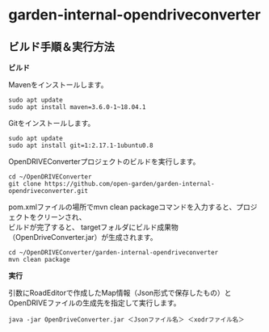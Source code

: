 # garden-internal-opendriveconverter

## ビルド手順＆実行方法

**ビルド**  

Mavenをインストールします。

    sudo apt update
    sudo apt install maven=3.6.0-1~18.04.1

Gitをインストールします。

    sudo apt update 
    sudo apt install git=1:2.17.1-1ubuntu0.8

OpenDRIVEConverterプロジェクトのビルドを実行します。

    cd ~/OpenDRIVEConverter
    git clone https://github.com/open-garden/garden-internal-opendriveconverter.git

pom.xmlファイルの場所でmvn clean packageコマンドを入力すると、プロジェクトをクリーンされ、　　  
ビルドが完了すると、 targetフォルダにビルド成果物（OpenDriveConverter.jar）が生成されます。

    cd ~/OpenDRIVEConverter/garden-internal-opendriveconverter
    mvn clean package

**実行**

引数にRoadEditorで作成したMap情報（Json形式で保存したもの）とOpenDRIVEファイルの生成先を指定して実行します。

    java -jar OpenDriveConverter.jar ＜Jsonファイル名＞ ＜xodrファイル名＞
